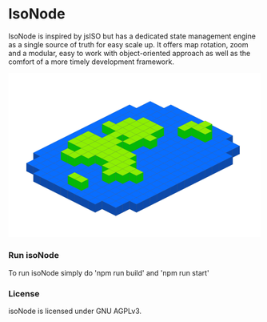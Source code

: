 # IsoNode #
IsoNode is inspired by jsISO but has a dedicated state management engine as a single source of truth for easy scale up. It offers map rotation, zoom and a modular, easy to work with object-oriented approach as well as the comfort of a more timely development framework. 

![isoNode](https://github.com/gnzg/isoNode/blob/master/example.png?raw=true)

### Run isoNode ###

To run isoNode simply do 'npm run build' and 'npm run start' 

### License ###

isoNode is licensed under GNU AGPLv3.
